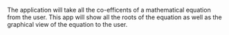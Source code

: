 The application will take all the co-efficents of a mathematical equation from the user. This app will show all the roots of the equation as well as the graphical view of the equation to the user.

